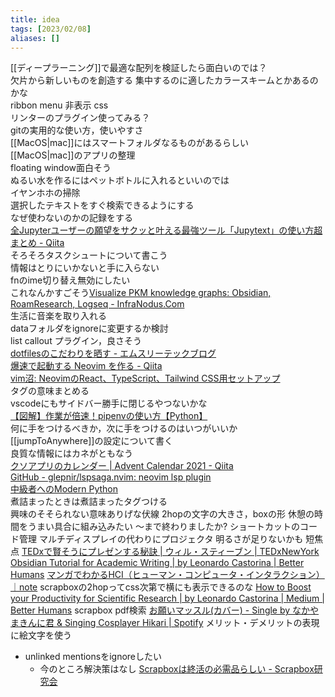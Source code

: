 ```yaml
---
title: idea
tags: [2023/02/08]
aliases: []
---
```


[[ディープラーニング]]で最適な配列を検証したら面白いのでは？  
欠片から新しいものを創造する 
集中するのに適したカラースキームとかあるのかな  
ribbon menu 非表示 css  
リンターのプラグイン使ってみる？  
gitの実用的な使い方，使いやすさ  
[[MacOS|mac]]にはスマートフォルダなるものがあるらしい  
[[MacOS|mac]]のアプリの整理  
floating window面白そう  
ぬるい水を作るにはペットボトルに入れるといいのでは  
イヤンホホの掃除  
選択したテキストをすぐ検索できるようにする  
なぜ使わないのかの記録をする  
[全Jupyterユーザーの願望をサクッと叶える最強ツール「Jupytext」の使い方超まとめ - Qiita](https://qiita.com/s7u27q/items/0fe33cb2d3a006074945)  
そろそろタスクシュートについて書こう  
情報はとりにいかないと手に入らない  
fnのime切り替え無効にしたい  
これなんかすごそう[Visualize PKM knowledge graphs: Obsidian, RoamResearch, Logseq - InfraNodus.Com](https://infranodus.com/use-case/visualize-knowledge-graphs-pkm)  
生活に音楽を取り入れる  
dataフォルダをignoreに変更するか検討  
list callout プラグイン，良さそう  
[dotfilesのこだわりを晒す - エムスリーテックブログ](https://www.m3tech.blog/entry/dotfiles-bonsai)  
[爆速で起動する Neovim を作る - Qiita](https://qiita.com/delphinus/items/fb905e452b2de72f1a0f)  
[vim沼: NeovimのReact、TypeScript、Tailwind CSS用セットアップ](https://zenn.dev/takuya/articles/4472285edbc132)  
タグの意味まとめる  
vscodeにもサイドバー勝手に閉じるやつないかな  
[【図解】作業が倍速！pipenvの使い方【Python】](https://zenn.dev/nekoallergy/articles/py-env-pipenv01)  
何に手をつけるべきか，次に手をつけるのはいつがいいか  
[[jumpToAnywhere]]の設定について書く  
良質な情報にはカネがともなう  
[クソアプリのカレンダー | Advent Calendar 2021 - Qiita](https://qiita.com/advent-calendar/2021/kuso-app)  
[GitHub - glepnir/lspsaga.nvim: neovim lsp plugin](https://github.com/glepnir/lspsaga.nvim)  
[中級者へのModern Python](https://zenn.dev/ganariya/articles/inediate-python)  
煮詰まったときは煮詰まったタグつける  
興味のそそられない意味ありげな伏線
2hopの文字の大きさ，boxの形
休憩の時間をうまい具合に組み込みたい
〜まで終わりましたか?
ショートカットのコード管理
マルチディスプレイの代わりにプロジェクタ
明るさが足りないかも
短焦点
[TEDxで賢そうにプレゼンする秘訣 | ウィル・スティーブン | TEDxNewYork](https://www.youtube.com/watch?v=8S0FDjFBj8o)
[Obsidian Tutorial for Academic Writing | by Leonardo Castorina | Better Humans](https://betterhumans.pub/obsidian-tutorial-for-academic-writing-87b038060522)
[マンガでわかるHCI（ヒューマン・コンピュータ・インタラクション）｜note](https://note.com/ryosuzuki/)
scrapboxの2hopってcss次第で横にも表示できるのな
[How to Boost your Productivity for Scientific Research | by Leonardo Castorina | Medium | Better Humans](https://betterhumans.pub/how-to-boost-your-productivity-for-scientific-research-using-obsidian-fe85c98c63c8)
scrapbox pdf検索
[お願いマッスル(カバー) - Single by なかやまきんに君 &amp; Singing Cosplayer Hikari | Spotify](https://open.spotify.com/album/24bSKSpf0SUoJUOD013XMS?si=JmGf012LTGqBQgJ--HibgA)
メリット・デメリットの表現に絵文字を使う
- unlinked mentionsをignoreしたい
	- 今のところ解決策はなし
[Scrapboxは終活の必需品らしい - Scrapbox研究会](https://scrapbox.io/scrapboxlab/Scrapbox%E3%81%AF%E7%B5%82%E6%B4%BB%E3%81%AE%E5%BF%85%E9%9C%80%E5%93%81%E3%82%89%E3%81%97%E3%81%84)